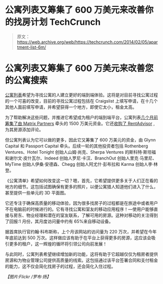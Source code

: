 # 公寓列表又筹集了 600 万美元来改善你的找房计划 TechCrunch

> 原文：<https://web.archive.org/web/https://techcrunch.com/2014/02/05/apartment-list-6m/>

# 公寓列表又筹集了 600 万美元来改善您的公寓搜索

[公寓列表](https://web.archive.org/web/20221226060149/http://www.apartmentlist.com/)希望为寻找公寓的人建立更好的端到端体验。这将是对目前寻找公寓过程的一个可喜的改变，目前的寻找公寓过程包括在 Craigslist 上填写申请，在十几个其他人面前填写申请，并希望获得一个地方，即使它太小，租金太高。

为了帮助解决这些问题，并推进它希望成为租户的端到端平台，公寓列表[几个月前筹集了由 Matrix Partners](https://web.archive.org/web/20221226060149/https://techcrunch.com/2013/11/20/aiming-to-build-an-end-to-end-rental-ecosystem-apartment-list-raises-15m/) 牵头的 1500 万美元资金。它还[收购了 RentAdvisor](https://web.archive.org/web/20221226060149/https://techcrunch.com/2013/10/16/apartment-list-acquires-rentadvisor-bolstering-their-listings-with-reviews/) ,为其房源添加评论。

但公寓列表认为它可以做的更多，因此它又筹集了 600 万美元的资金，由 Glynn Capital 和 Passport Capital 牵头。后续一轮的其他投资者包括 Rothenberg Ventures、Hotel Tonight 创始人山姆·尚克、Sherpa Ventures 的斯科特·斯坦福和谢尔文·皮什瓦尔、Indeed 创始人罗尼·卡汉、BranchOut 创始人里克·马里尼、MyTime 创始人伊桑·安德森、Chegg 创始人阿尤什·彭布拉和 Karma 创始人李·林登。

《公寓清单》希望如何改变这一切？嗯，首先，它希望提供更多关于人们正在看的地方的细节。这包括试图确保有更多的照片，以便公寓猎人知道他们进入了什么，甚至提供一些单元的 3D 平面图。

它还专注于确保高质量的移动体验，因为很多找房子的过程都是在旅途中或者用户不在电脑前的时候进行的。它有寻找公寓和室友的移动应用程序！—使用户能够直接与房东、物业经理和潜在的室友联系，了解可用的房源。这种对移动的关注得到了回报:1 月份，其月度访问量中约有 65%来自移动设备。

据首席执行官约翰·科布斯称，上个月该网站的访问量为 220 万次，并希望在今年年底前达到 500 万次。这样做应该有助于在平台上获得更多的房源，这应该会吸引更多的租户，这一辉煌的循环将引领公司向前发展！

与此同时，公寓列表希望继续增加新的功能，这将有助于它超越仅仅为租房者提供房源和为物业管理公司提供高质量的线索。这包括通过该平台签署合同和支付租金的能力，这不仅会简化找房子的过程，还会简化入住过程。

*【图片:Flickr /罗布·扬】*